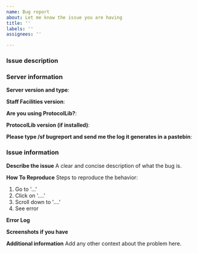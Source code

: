```yaml
---
name: Bug report
about: Let me know the issue you are having
title: ''
labels: ''
assignees: ''

---
```


### Issue description
<!--
**Do not use hastebin or other time-limited services to post your logs**
Suggested alternatives: https://gist.github.com or https://pastebin.com

The better description you make, the easier it will be for me to understand the issue you are experiencing. If you can let me know context, how it happens, what do you do for it to happen, everything is helpful.

If you have a console error, please do not make a report without posting the log in a pastebin.

If you a reporting a console error, take the earliest version in the console log to make sure none of the error is cut off. -->

### Server information
**Server version and type**: 

**Staff Facilities version**: 

**Are you using ProtocolLib?**: 

**ProtocolLib version (if installed)**: 

**Please type /sf bugreport and send me the log it generates in a pastebin**: 

### Issue information
**Describe the issue**
A clear and concise description of what the bug is.

**How To Reproduce**
Steps to reproduce the behavior:
1. Go to '...'
2. Click on '....'
3. Scroll down to '....'
4. See error

**Error Log**

**Screenshots if you have**

**Additional information**
Add any other context about the problem here.
